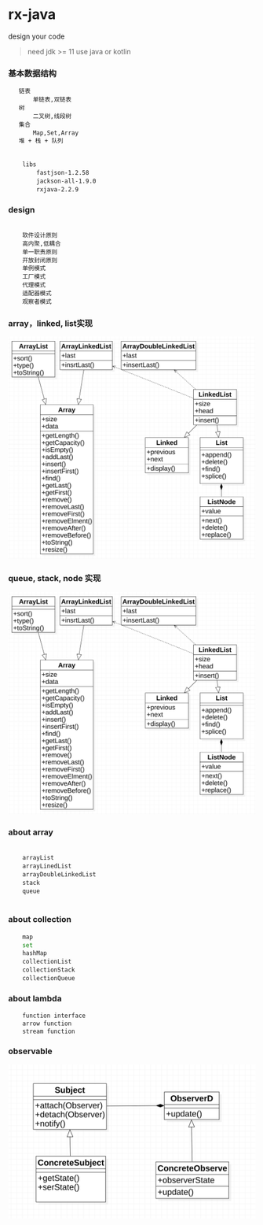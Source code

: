 # rx-java

design your code
    
> need jdk >= 11
> use java or kotlin

### 基本数据结构

```bash
   链表
       单链表,双链表
   树
       二叉树,线段树
   集合
       Map,Set,Array
   堆 + 栈 + 队列
```


```bash

    libs
        fastjson-1.2.58
        jackson-all-1.9.0
        rxjava-2.2.9
```

### design

```bash

    软件设计原则
    高内聚,低耦合
    单一职责原则
    开放封闭原则
    单例模式
    工厂模式
    代理模式
    适配器模式
    观察者模式

```

### array，linked, list实现

[![array-linked-list](https://github.com/guobin211/rx-java/blob/master/design/array.png)](https://github.com/guobin211/rx-java)

### queue, stack, node 实现
[![queue-stack](https://github.com/guobin211/rx-java/blob/master/design/queue.png)](https://github.com/guobin211/rx-java)


### about array
    
```bash

    arrayList
    arrayLinedList
    arrayDoubleLinkedList
    stack
    queue
    
```
    
### about collection

```bash
    map
    set
    hashMap
    collectionList
    collectionStack
    collectionQueue

```

### about lambda

```
    function interface
    arrow function
    stream function

```

### observable

[![observable](https://github.com/guobin211/rx-java/blob/master/design/observer.png)](https://github.com/guobin211/rx-java)

